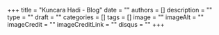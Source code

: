 +++
title = "Kuncara Hadi - Blog"
date = ""
authors = []
description = ""
type = ""
draft = ""
categories = []
tags = []
image = ""
imageAlt = ""
imageCredit = ""
imageCreditLink = ""
disqus = ""
+++


